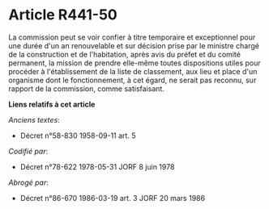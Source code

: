 # Article R441-50

La commission peut se voir confier à titre temporaire et exceptionnel pour une durée d'un an renouvelable et sur décision
prise par le ministre chargé de la construction et de l'habitation, après avis du préfet et du comité permanent, la mission
de prendre elle-même toutes dispositions utiles pour procéder à l'établissement de la liste de classement, aux lieu et place
d'un organisme dont le fonctionnement, à cet égard, ne serait pas reconnu, sur rapport de la commission, comme satisfaisant.

**Liens relatifs à cet article**

_Anciens textes_:

  - Décret n°58-830 1958-09-11 art. 5

_Codifié par_:

  - Décret n°78-622 1978-05-31 JORF 8 juin 1978

_Abrogé par_:

  - Décret n°86-670 1986-03-19 art. 3 JORF 20 mars 1986
